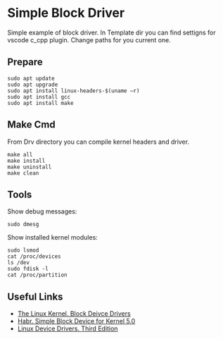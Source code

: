 # Simple Block Driver

Simple example of block driver. In Template dir you can find settigns for vscode c_cpp plugin. Change paths for you current one.

## Prepare
```console
sudo apt update
sudo apt upgrade
sudo apt install linux-headers-$(uname –r)
sudo apt install gcc
sudo apt install make
```
## Make Cmd
From Drv directory you can compile kernel headers and driver.
```console
make all
make install
make uninstall
make clean
```

## Tools
Show debug messages:
```console
sudo dmesg
```
Show installed kernel modules:
```console
sudo lsmod
cat /proc/devices
ls /dev
sudo fdisk -l
cat /proc/partition
```

## Useful Links

* [The Linux Kernel. Block Deivce Drivers](https://linux-kernel-labs.github.io/refs/heads/master/labs/block_device_drivers.html)
*  [Habr. Simple Block Device for Kernel 5.0](https://habr.com/ru/companies/veeam/articles/446148/)
* [Linux Device Drivers. Third Edition](https://bootlin.com/doc/books/ldd3.pdf)
